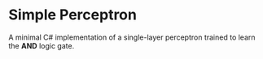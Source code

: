 # Simple Perceptron

A minimal C# implementation of a single-layer perceptron trained to learn the **AND** logic gate.  
